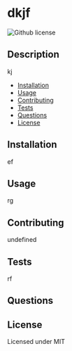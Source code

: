 # dkjf

![Github license](https://img.shields.io/badge/license-MIT-blue.svg)

## Description

kj

* [Installation](#installation)
* [Usage](#usage)
* [Contributing](#contributing)
* [Tests](#tests)
* [Questions](#questions)
* [License](#license)

## Installation

ef

## Usage

rg

## Contributing

undefined

## Tests

rf

## Questions



## License
  
  Licensed under MIT
  


